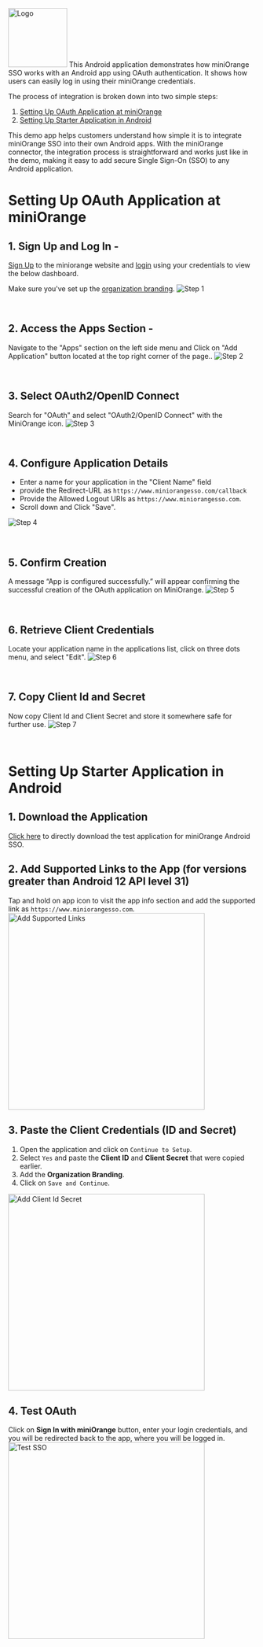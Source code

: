 
<img src="https://www.miniorange.com/atlassian/wp-content/uploads/sites/14/2022/11/miniorange-logo-transparent.webp" alt="Logo" height="120px">
This Android application demonstrates how miniOrange SSO works with an Android app using OAuth authentication. It shows how users can easily log in using their miniOrange credentials.

The process of integration is broken down into two simple steps:
1. [Setting Up OAuth Application at miniOrange](https://github.com/miniOrangeDev/miniOrange-Android-SSO-example-app?tab=readme-ov-file#setting-up-oauth-application-at-miniorange)
2. [Setting Up Starter Application in Android](https://github.com/miniOrangeDev/miniOrange-Android-SSO-example-app?tab=readme-ov-file#setting-up-starter-application-in-android)

   
This demo app helps customers understand how simple it is to integrate miniOrange SSO into their own Android apps. With the miniOrange connector, the integration process is straightforward and works just like in the demo, making it easy to add secure Single Sign-On (SSO) to any Android application.

# Setting Up OAuth Application at miniOrange

##  1. Sign Up and Log In -
[Sign Up](https://www.miniorange.com/businessfreetrial) to the miniorange website and [login](https://login.xecurify.com/moas/login) using your credentials to view the below dashboard.

Make sure you've set up the [organization branding](https://www.miniorange.com/iam/content-library/admin-docs/branding-and-customization).
![Step 1](images/step1.png)

&nbsp;
##  2. Access the Apps Section -
Navigate to the "Apps" section on the left side menu and Click on "Add Application" button located at the top right corner of the page..
![Step 2](images/step2.png)


&nbsp;
##  3. Select OAuth2/OpenID Connect
Search for "OAuth" and select "OAuth2/OpenID Connect" with the MiniOrange icon.
![Step 3](images/step3.png)

&nbsp;
##  4. Configure Application Details
* Enter a name for your application in the "Client Name" field 
* provide the Redirect-URL as `https://www.miniorangesso.com/callback` 
* Provide the Allowed Logout URIs as `https://www.miniorangesso.com`. 
* Scroll down and Click "Save".

![Step 4](images/step4.png)

&nbsp;
##  5. Confirm Creation
A message “App is configured successfully.” will appear confirming the successful creation of the OAuth application on MiniOrange.
![Step 5](images/step5.png)

&nbsp;
##  6. Retrieve Client Credentials
Locate your application name in the applications list, click on three dots menu, and select "Edit". 
![Step 6](images/step6.png)

&nbsp;
##  7. Copy Client Id and Secret 
Now copy Client Id and Client Secret and store it somewhere safe for further use.
![Step 7](images/step7.png)

&nbsp;
&nbsp;
&nbsp;
# Setting Up Starter Application in Android

## 1. Download the Application  
[Click here](https://www.dropbox.com/scl/fi/maxm9iuskwjd605yvyys9/miniOrangeSSO.apk?rlkey=hdyqw1qu4yky4k524yr8ajbld&e=1&st=7ezp252k&dl=1) to directly download the test application for miniOrange Android SSO.  

## 2. Add Supported Links to the App (for versions greater than Android 12 API level 31)
Tap and hold on app icon to visit the app info section and add the supported link as `https://www.miniorangesso.com`.  
<img src="images/add_supported_links.gif" alt="Add Supported Links" height="400px">

## 3. Paste the Client Credentials (ID and Secret)  
1. Open the application and click on `Continue to Setup`.  
2. Select `Yes` and paste the **Client ID** and **Client Secret** that were copied earlier.  
3. Add the **Organization Branding**.
4. Click on `Save and Continue`.  
<img src="images/enter_clientId_secret.png" alt="Add Client Id Secret" height="400px">

## 4. Test OAuth  
Click on  **Sign In with miniOrange** button, enter your login credentials, and you will be redirected back to the app, where you will be logged in.  
<img src="images/test_sso.gif" alt="Test SSO" height="400px">
